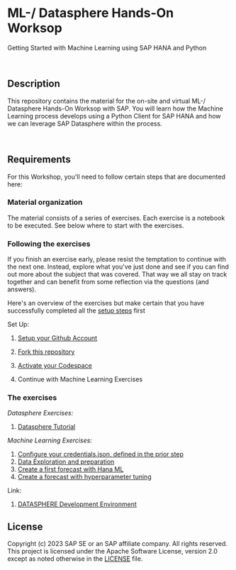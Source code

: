 # ML-/ Datasphere Hands-On Worksop
Getting Started with Machine Learning using SAP HANA and Python


<br>

## Description

This repository contains the material for the on-site and virtual ML-/ Datasphere Hands-On Worksop with SAP. You will learn how the Machine Learning process develops using a Python Client for SAP HANA and how we can leverage SAP Datasphere within the process.

<br>
 
## Requirements

For this Workshop, you'll need to follow certain steps that are documented here:


### Material organization

The material consists of a series of exercises. Each exercise is a notebook to be executed. See below where to start with the exercises.

### Following the exercises

If you finish an exercise early, please resist the temptation to continue with the next one. Instead, explore what you've just done and see if you can find out more about the subject that was covered. That way we all stay on track together and can benefit from some reflection via the questions (and answers).


Here's an overview of the exercises but make certain that you have successfully completed all the [setup steps](01_Assets/setup-bas.md) first

Set Up:
1. [Setup your Github Account](https://docs.github.com/en/get-started/onboarding/getting-started-with-your-github-account)
1. [Fork this repository](https://docs.github.com/en/get-started/quickstart/fork-a-repo)
1. [Activate your Codespace](https://docs.github.com/en/codespaces/getting-started/quickstart)


1. Continue with Machine Learning Exercises
### The exercises

*Datasphere Exercises:*

1. [Datasphere Tutorial](../exercises/tutorial-datasphere.md) 

*Machine Learning Exercises:*

1. [Configure your credentials.json, defined in the prior step](/exercises/credentials.json) 
1. [Data Exploration and preparation](exercises/10-Data-exploration-and-preparation.ipynb)
1. [Create a first forecast with Hana ML](exercises/20-Create-forecast.ipynb)
1. [Create a forecast with hyperparameter tuning](exercises/30-Create-forecast-with-hyperparameter-tuning.ipynb)

Link:
1. [DATASPHERE Development Environment ](https://hana-cockpit-004.cfapps.eu10.hana.ondemand.com/hrtt/sap/hana/cst/catalog/cockpit-index.html?databaseid=C3683523)



## License

Copyright (c) 2023 SAP SE or an SAP affiliate company. All rights reserved. This project is licensed under the Apache Software License, version 2.0 except as noted otherwise in the [LICENSE](LICENSES/Apache-2.0.txt) file.
